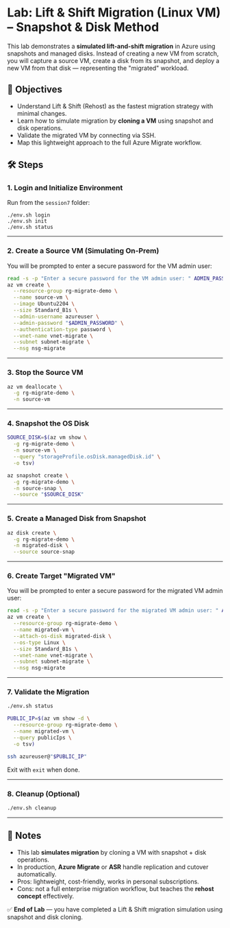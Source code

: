 # Lab: Lift & Shift Migration (Linux VM) – Snapshot & Disk Method

This lab demonstrates a **simulated lift-and-shift migration** in Azure using snapshots and managed disks. Instead of creating a new VM from scratch, you will capture a source VM, create a disk from its snapshot, and deploy a new VM from that disk — representing the "migrated" workload.

## 🎯 Objectives
- Understand Lift & Shift (Rehost) as the fastest migration strategy with minimal changes.  
- Learn how to simulate migration by **cloning a VM** using snapshot and disk operations.  
- Validate the migrated VM by connecting via SSH.  
- Map this lightweight approach to the full Azure Migrate workflow.  

## 🛠️ Steps

### 1. Login and Initialize Environment
Run from the `session7` folder:

    ./env.sh login
    ./env.sh init
    ./env.sh status

---

### 2. Create a Source VM (Simulating On-Prem)

You will be prompted to enter a secure password for the VM admin user:

```bash
read -s -p "Enter a secure password for the VM admin user: " ADMIN_PASSWORD && echo
az vm create \
  --resource-group rg-migrate-demo \
  --name source-vm \
  --image Ubuntu2204 \
  --size Standard_B1s \
  --admin-username azureuser \
  --admin-password "$ADMIN_PASSWORD" \
  --authentication-type password \
  --vnet-name vnet-migrate \
  --subnet subnet-migrate \
  --nsg nsg-migrate
```

---

### 3. Stop the Source VM

```bash
az vm deallocate \
  -g rg-migrate-demo \
  -n source-vm
```

---

### 4. Snapshot the OS Disk

```bash
SOURCE_DISK=$(az vm show \
  -g rg-migrate-demo \
  -n source-vm \
  --query "storageProfile.osDisk.managedDisk.id" \
  -o tsv)

az snapshot create \
  -g rg-migrate-demo \
  -n source-snap \
  --source "$SOURCE_DISK"
```

---

### 5. Create a Managed Disk from Snapshot

```bash
az disk create \
  -g rg-migrate-demo \
  -n migrated-disk \
  --source source-snap
```

---

### 6. Create Target "Migrated VM"

You will be prompted to enter a secure password for the migrated VM admin user:

```bash
read -s -p "Enter a secure password for the migrated VM admin user: " ADMIN_PASSWORD && echo
az vm create \
  --resource-group rg-migrate-demo \
  --name migrated-vm \
  --attach-os-disk migrated-disk \
  --os-type Linux \
  --size Standard_B1s \
  --vnet-name vnet-migrate \
  --subnet subnet-migrate \
  --nsg nsg-migrate
```

---

### 7. Validate the Migration

```bash
./env.sh status

PUBLIC_IP=$(az vm show -d \
  --resource-group rg-migrate-demo \
  --name migrated-vm \
  --query publicIps \
  -o tsv)

ssh azureuser@"$PUBLIC_IP"
```

Exit with `exit` when done.

---

### 8. Cleanup (Optional)

```bash
./env.sh cleanup
```

---

## 📘 Notes
- This lab **simulates migration** by cloning a VM with snapshot + disk operations.  
- In production, **Azure Migrate** or **ASR** handle replication and cutover automatically.  
- Pros: lightweight, cost-friendly, works in personal subscriptions.  
- Cons: not a full enterprise migration workflow, but teaches the **rehost concept** effectively.  

✅ **End of Lab** — you have completed a Lift & Shift migration simulation using snapshot and disk cloning.
